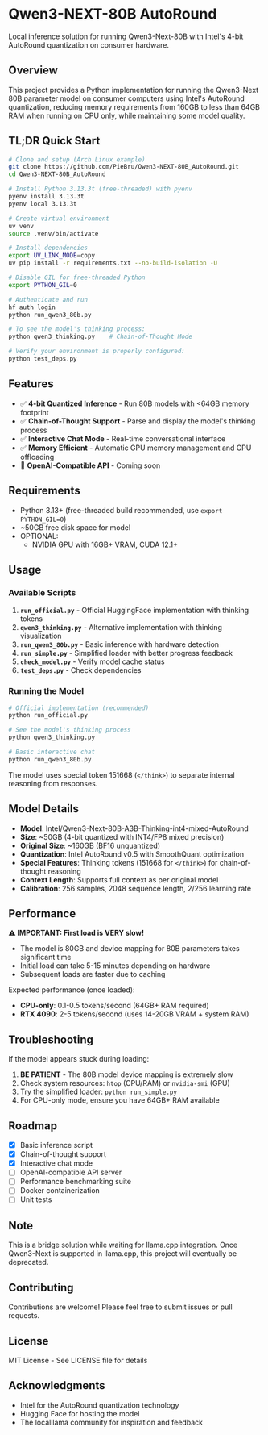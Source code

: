 # Qwen3-NEXT-80B AutoRound

Local inference solution for running Qwen3-Next-80B with Intel's 4-bit AutoRound quantization on consumer hardware.

## Overview

This project provides a Python implementation for running the Qwen3-Next 80B parameter model on consumer computers using Intel's AutoRound quantization, reducing memory requirements from 160GB to less than 64GB RAM when running on CPU only, while maintaining some model quality.

## TL;DR Quick Start

```bash
# Clone and setup (Arch Linux example)
git clone https://github.com/PieBru/Qwen3-NEXT-80B_AutoRound.git
cd Qwen3-NEXT-80B_AutoRound

# Install Python 3.13.3t (free-threaded) with pyenv
pyenv install 3.13.3t
pyenv local 3.13.3t

# Create virtual environment
uv venv
source .venv/bin/activate

# Install dependencies
export UV_LINK_MODE=copy
uv pip install -r requirements.txt --no-build-isolation -U

# Disable GIL for free-threaded Python
export PYTHON_GIL=0

# Authenticate and run
hf auth login
python run_qwen3_80b.py

# To see the model's thinking process:
python qwen3_thinking.py    # Chain-of-Thought Mode

# Verify your environment is properly configured:
python test_deps.py
```

## Features

- ✅ **4-bit Quantized Inference** - Run 80B models with <64GB memory footprint
- ✅ **Chain-of-Thought Support** - Parse and display the model's thinking process
- ✅ **Interactive Chat Mode** - Real-time conversational interface
- ✅ **Memory Efficient** - Automatic GPU memory management and CPU offloading
- 🚧 **OpenAI-Compatible API** - Coming soon

## Requirements

- Python 3.13+ (free-threaded build recommended, use `export PYTHON_GIL=0`)
- ~50GB free disk space for model
- OPTIONAL:
  - NVIDIA GPU with 16GB+ VRAM, CUDA 12.1+

## Usage

### Available Scripts

1. **`run_official.py`** - Official HuggingFace implementation with thinking tokens
2. **`qwen3_thinking.py`** - Alternative implementation with thinking visualization
3. **`run_qwen3_80b.py`** - Basic inference with hardware detection
4. **`run_simple.py`** - Simplified loader with better progress feedback
5. **`check_model.py`** - Verify model cache status
6. **`test_deps.py`** - Check dependencies

### Running the Model

```bash
# Official implementation (recommended)
python run_official.py

# See the model's thinking process
python qwen3_thinking.py

# Basic interactive chat
python run_qwen3_80b.py
```

The model uses special token 151668 (`</think>`) to separate internal reasoning from responses.

## Model Details

- **Model**: Intel/Qwen3-Next-80B-A3B-Thinking-int4-mixed-AutoRound
- **Size**: ~50GB (4-bit quantized with INT4/FP8 mixed precision)
- **Original Size**: ~160GB (BF16 unquantized)
- **Quantization**: Intel AutoRound v0.5 with SmoothQuant optimization
- **Special Features**: Thinking tokens (151668 for `</think>`) for chain-of-thought reasoning
- **Context Length**: Supports full context as per original model
- **Calibration**: 256 samples, 2048 sequence length, 2/256 learning rate

## Performance

**⚠️ IMPORTANT: First load is VERY slow!**
- The model is 80GB and device mapping for 80B parameters takes significant time
- Initial load can take 5-15 minutes depending on hardware
- Subsequent loads are faster due to caching

Expected performance (once loaded):
- **CPU-only**: 0.1-0.5 tokens/second (64GB+ RAM required)
- **RTX 4090**: 2-5 tokens/second (uses 14-20GB VRAM + system RAM)

## Troubleshooting

If the model appears stuck during loading:
1. **BE PATIENT** - The 80B model device mapping is extremely slow
2. Check system resources: `htop` (CPU/RAM) or `nvidia-smi` (GPU)
3. Try the simplified loader: `python run_simple.py`
4. For CPU-only mode, ensure you have 64GB+ RAM available

## Roadmap

- [x] Basic inference script
- [x] Chain-of-thought support
- [x] Interactive chat mode
- [ ] OpenAI-compatible API server
- [ ] Performance benchmarking suite
- [ ] Docker containerization
- [ ] Unit tests

## Note

This is a bridge solution while waiting for llama.cpp integration. Once Qwen3-Next is supported in llama.cpp, this project will  eventually be deprecated.

## Contributing

Contributions are welcome! Please feel free to submit issues or pull requests.

## License

MIT License - See LICENSE file for details

## Acknowledgments

- Intel for the AutoRound quantization technology
- Hugging Face for hosting the model
- The localllama community for inspiration and feedback

